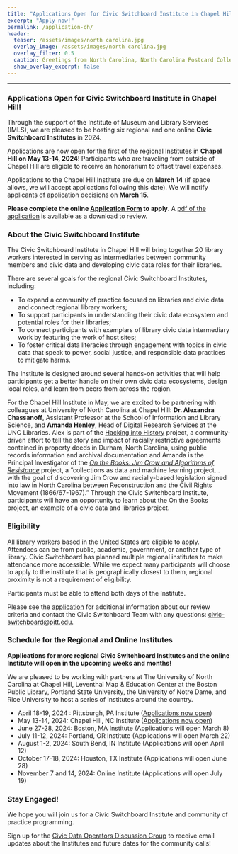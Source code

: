 ```yaml
---
title: "Applications Open for Civic Switchboard Institute in Chapel Hill!"
excerpt: "Apply now!"
permalink: /application-ch/
header:
  teaser: /assets/images/north carolina.jpg
  overlay_image: /assets/images/north carolina.jpg
  overlay_filter: 0.5
  caption: Greetings from North Carolina, North Carolina Postcard Collection (P052), North Carolina Collection Photographic Archives, Wilson Library, UNC-Chapel Hill  
  show_overlay_excerpt: false
---
```



---
### Applications Open for Civic Switchboard Institute in Chapel Hill!
Through the support of the Institute of Museum and Library Services (IMLS), we are pleased to be hosting six regional and one online **Civic Switchboard Institutes** in 2024. 

Applications are now open for the first of the regional Institutes in **Chapel Hill on May 13-14, 2024**! Participants who are traveling from outside of Chapel Hill are eligible to receive an honorarium to offset travel expenses.

Applications to the Chapel Hill Institute are due on **March 14** (if space allows, we will accept applications following this date).  We will notify applicants of application decisions on **March 15**.

**Please complete the online [Application Form](https://docs.google.com/forms/d/e/1FAIpQLSeP6aA3nFt6uCWAx8kPxxGBSc8r8YPRhvIp5_z2SUNlBvAiYA/viewform) to apply**. A [pdf of the application](https://drive.google.com/file/d/1Yhna14AZoCqXFjcBTBjDfoUHroq-u8ay/view) is available as a download to review.  

### About the Civic Switchboard Institute
The Civic Switchboard Institute in Chapel Hill will bring together 20 library workers interested in serving as intermediaries between community members and civic data and developing civic data roles for their libraries.

There are several goals for the regional Civic Switchboard Institutes, including: 
* To expand a community of practice focused on libraries and civic data and connect regional library workers; 
* To support participants in understanding their civic data ecosystem and potential roles for their libraries; 
* To connect participants with exemplars of library civic data intermediary work by featuring the work of host sites;
* To foster critical data literacies through engagement with topics in civic data that speak to power, social justice, and responsible data practices to mitigate harms.

The Institute is designed around several hands-on activities that will help participants get a better handle on their own civic data ecosystems, design local roles, and learn from peers from across the region.

For the Chapel Hill Institute in May, we are excited to be partnering with colleagues at University of North Carolina at Chapel Hill: **Dr. Alexandra Chassanoff**, Assistant Professor at the School of Information and Library Science, and **Amanda Henley**, Head of Digital Research Services at the UNC Libraries.  Alex is part of the [Hacking into History](https://hackingintohistory.com/) project, a community-driven effort to tell the story and impact of racially restrictive agreements contained in property deeds in Durham, North Carolina, using public records information and archival documentation and Amanda is the Principal Investigator of the *[On the Books: Jim Crow and Algorithms of Resistance](https://onthebooks.lib.unc.edu/)* project, a “collections as data and machine learning project…with the goal of discovering Jim Crow and racially-based legislation signed into law in North Carolina between Reconstruction and the Civil Rights Movement (1866/67-1967).” Through the Civic Switchboard Institute, participants will have an opportunity to learn about the On the Books project, an example of a civic data and libraries project.



### Eligibility
All library workers based in the United States are eligible to apply. Attendees can be from public, academic, government, or another type of library. Civic Switchboard has planned multiple regional institutes to make attendance more accessible. While we expect many participants will choose to apply to the institute that is geographically closest to them, regional proximity is not a requirement of eligibility.


Participants must be able to attend both days of the Institute. 


Please see the [application](https://docs.google.com/forms/d/e/1FAIpQLSeP6aA3nFt6uCWAx8kPxxGBSc8r8YPRhvIp5_z2SUNlBvAiYA/viewform) for additional information about our review criteria and contact the Civic Switchboard Team with any questions: civic-switchboard@pitt.edu.

### Schedule for the Regional and Online Institutes
**Applications for more regional Civic Switchboard Institutes and the online Institute will open in the upcoming weeks and months!**

We are pleased to be working with partners at The University of North Carolina at Chapel Hill, Leventhal Map & Education Center at the Boston Public Library, Portland State University, the University of Notre Dame, and Rice University to host a series of Institutes around the country. 
 
* April 18-19, 2024 : Pittsburgh, PA Institute ([Applications now open](https://docs.google.com/forms/d/e/1FAIpQLScnwNbey3VlmDFImyMKJG0wuej8df9nW_2UWlpj7uqfG_HyVw/viewform))
* May 13-14, 2024: Chapel Hill, NC Institute ([Applications now open](https://docs.google.com/forms/d/e/1FAIpQLSeP6aA3nFt6uCWAx8kPxxGBSc8r8YPRhvIp5_z2SUNlBvAiYA/viewform))
* June 27-28, 2024: Boston, MA Institute (Applications will open March 8)
* July 11-12, 2024: Portland, OR Institute (Applications will open March 22)
* August 1-2, 2024: South Bend, IN Institute (Applications will open April 12)
* October 17-18, 2024: Houston, TX Institute (Applications will open June 28)
* November 7 and 14, 2024: Online Institute (Applications will open July 19)

### Stay Engaged!

We hope you will join us for a Civic Switchboard Institute and community of practice programming. 

Sign up for the [Civic Data Operators Discussion Group](https://civic-switchboard.github.io/group/) to receive email updates about the Institutes and future dates for the community calls!
